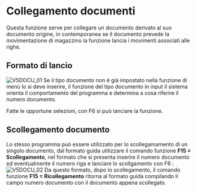 # Collegamento documenti
Questa funzione serve per collegare un documento derivato al suo documento origine, in contemporanea se il documento prevede la movimentazione di magazzino la funzione lancia i movimenti associati alle righe.

## Formato di lancio
![V5DOCU_01](http://localhost:3000/immagini/MBDOC_OGG-P_V5GM01/V5DOCU_01.png)
Se il tipo documento non è già impostato nella funzione di menù lo si deve inserire, il funzione del tipo documento in input il sistema orienta il comportamento del programma e determina a cosa riferire il numero documento.

Fatte le opportune selezioni, con F6 si può lanciare la funzione.


## Scollegamento documento
Lo stesso programma può essere utilizzato per lo scollegamamento di un singolo documento, dal formato guida utilizzare il comando funzione **F15 = Scollegamento**, nel formato che si presenta inserire il numero documento ed eventualmente il numero riga e lanciare lo scollgamento con F6 : 
![V5DOCU_02](http://localhost:3000/immagini/MBDOC_OGG-P_V5GM01/V5DOCU_02.png)
Da questo formato, dopo lo scollegamento, il comando funzione **F15 = Ricollegamento** ritorna al formato guida compilando il campo numero documento con il documento appena scollegato.
